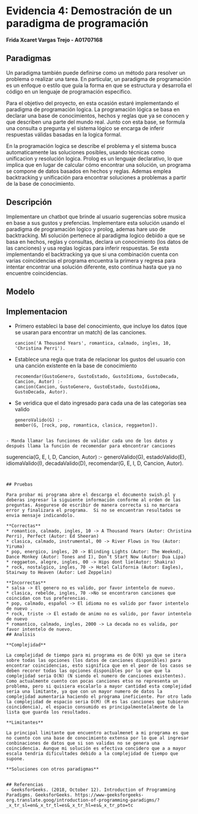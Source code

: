 # Evidencia 4: Demostración de un paradigma de programación 
**Frida Xcaret Vargas Trejo - A01707168**

## Paradigmas

Un paradigma también puede definirse como un método para resolver un problema o realizar una tarea. En particular, un paradigma de programación es un enfoque o estilo que guía la forma en que se estructura y desarrolla el código en un lenguaje de programación especifico.

Para el objetivo del proyecto, en esta ocasión estaré implementando el paradigma de programación logica.
La programación lógica se basa en declarar una base de conocimientos, hechos y reglas que ya se conocen y que describen una parte del mundo real. Junto con esta base, se formula una consulta o pregunta y el sistema lógico se encarga de inferir respuestas válidas basadas en la logica formal.

En la programación logica se describe el problema y el sistema busca automaticamente las soluciones posibles, usando técnicas como unificacion y resolución logica. Prolog es un lenguaje declarativo, lo que implica que en lugar de calcular cómo encontrar una solución, un programa se compone de datos basados ​​en hechos y reglas. Ademas emplea backtracking y unificación para encontrar soluciones a problemas a partir de la base de conocimiento.

## Descripción 

Implementare un chatbot que brinde al usuario sugerencias sobre musica en base a sus gustos y prefencias. Implementare esta solución usando el paradigma de programación logico y prolog, ademas hare uso de backtracking.  Mi solución pertenece al paradigma logico debido a que se basa en hechos, reglas y consultas, declara un conocimiento (los datos de las canciones) y usa reglas logicas para inferir respuestas. Se esta implementando el backtracking ya que si una combinación cuenta con varias coincidencias el programa encuentra la primera y regresa para intentar encontrar una solución diferente, esto continua hasta que ya no encuentre coincidencias. 

## Modelo

## Implementacion 

- Primero estableci la base del conocimiento, que incluye los datos (que se usaran para encontrar un match) de las canciones.
  ```
  cancion('A Thousand Years', romantica, calmado, ingles, 10, 'Christina Perri').
  ````

- Establece una regla que trata de relacionar los gustos del usuario con una canción existente en la base de conocimiento
  ```
  recomendar(GustoGenero, GustoEstado, GustoIdioma, GustoDecada, Cancion, Autor) :-
  cancion(Cancion, GustoGenero, GustoEstado, GustoIdioma, GustoDecada, Autor).
   ````

- Se veridica que el dato ingresado para cada una de las categorias sea valido
  ```
  generoValido(G) :-
  member(G, [rock, pop, romantica, clasica, reggaeton]).
 ```

- Manda llamar las funciones de validar cada uno de los datos y después llama la función de recomendar para ebncontrar canciones
  ```
  sugerencia(G, E, I, D, Cancion, Autor) :-
  generoValido(G),
  estadoValido(E),
  idiomaValido(I),
  decadaValido(D),
  recomendar(G, E, I, D, Cancion, Autor).
  ```


## Pruebas 

Para probar mi programa abre el descarga el documento swish.pl y deberas ingresar la siguiente información conforme al orden de las preguntas. Asegurese de escribir de manera correcta si no marcara error y finalizara el programa.  Si no se encuentran resultados se envia mensaje indicandolo. 

**Correctas**
* romantico, calmado, ingles, 10 -> A Thousand Years (Autor: Christina Perri), Perfect (Autor: Ed Sheeran)
* clasica, calmado, instrumental, 00 -> River Flows in You (Autor: Yiruma)
* pop, energico, ingles, 20 -> Blinding Lights (Autor: The Weeknd),  Dance Monkey (Autor: Tones and I), Don’t Start Now (Autor: Dua Lipa)
* reggaeton, alegre, ingles, 00 -> Hips dont lie(Autor: Shakira)
* rock, nostalgico, ingles, 70 -> Hotel California (Autor: Eagles), Stairway to Heaven (Autor: Led Zeppelin)

**Incorrectas**
* salsa -> El genero no es valido, por favor intentelo de nuevo.
* clasica, rebelde, ingles, 70 ->No se encontraron canciones que coincidan con tus preferencias.
* pop, calmado, español -> El idioma no es valido por favor intentelo de nuevo .
* rock, triste -> El estado de animo no es valido, por favor intentelo de nuevo
* romantico, calmado, ingles, 2000 -> La decada no es valida, por favor intentelo de nuevo.
## Analisis 

**Complejidad**

La complejidad de tiempo para mi programa es de O(N) ya que se itera sobre todas las opciones (los datos de canciones disponibles) para encontrar coincidencias, esto significa que en el peor de los casos se deben recorer todas las opciones disponibles por lo que que la complejidad seria O(N) (N siendo el numero de canciones existentes). Como actualmente cuento con pocas canciones etso no representa un problema, pero si quisiera escalarlo a mayor cantidad esta complejidad seria una limitante, ya que con un mayor numero de datos la complejidad aumentaria haciendo el programa ineficiente. Por otro lado la complejidad de espacio seria O(M) (M es las canciones que tubieron coincidencia), el espacio consumido es principalmente[almente de la lista que guarda los resultados. 

**Limitantes**

La principal limitante que encuentro actualmenet a mi programa es que no cuento con una base de conocimiento extensa por lo que al ingresar conbinaciones de datos que si son validas no se genera una coincidencia. Aunque mi solución es efectiva concidero que a a mayor escala tendria dificultades debido a la complejidad de tiempo que supone. 

**Soluciones con otros paradigmas**


## Referencias 
- GeeksforGeeks. (2018, October 12). Introduction of Programming Paradigms. GeeksforGeeks. https://www-geeksforgeeks-org.translate.goog/introduction-of-programming-paradigms/?_x_tr_sl=en&_x_tr_tl=es&_x_tr_hl=es&_x_tr_pto=tc
